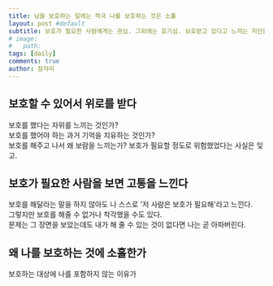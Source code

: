 ```yaml
---
title: 남을 보호하는 일에는 적극 나를 보호하는 것은 소홀
layout: post #default
subtitle: 보호가 필요한 사람에게는 관심. 그외에는 호기심. 보호받고 있다고 느끼는 지인들에게는 소홀.
# image:
#   path: 
tags: [daily]
comments: true
author: 잠자리
---
```


## 보호할 수 있어서 위로를 받다

보호를 했다는 자위를 느끼는 것인가?  
보호를 했어야 하는 과거 기억을 치유하는 것인가?  
보호를 해주고 나서 왜 보람을 느끼는가? 보호가 필요할 정도로 위험했었다는 사실은 잊고.  

## 보호가 필요한 사람을 보면 고통을 느낀다

보호를 해달라는 말을 하지 않아도 나 스스로 '저 사람은 보호가 필요해'라고 느낀다.  
그렇지만 보호를 해줄 수 없거나 착각했을 수도 있다.  
문제는 그 장면을 보았는데도 내가 해 줄 수 있는 것이 없다면 나는 곧 아파버린다.  

## 왜 나를 보호하는 것에 소홀한가

보호하는 대상에 나를 포함하지 않는 이유가